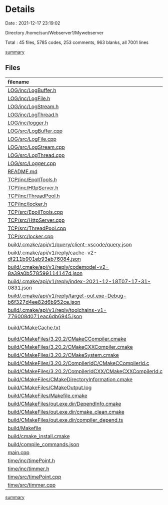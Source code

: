 # Details

Date : 2021-12-17 23:19:02

Directory /home/sun/Webserver1/Mywebserver

Total : 45 files,  5785 codes, 253 comments, 963 blanks, all 7001 lines

[summary](results.md)

## Files
| filename | language | code | comment | blank | total |
| :--- | :--- | ---: | ---: | ---: | ---: |
| [LOG/inc/LogBuffer.h](/LOG/inc/LogBuffer.h) | C++ | 30 | 0 | 14 | 44 |
| [LOG/inc/LogFile.h](/LOG/inc/LogFile.h) | C++ | 26 | 0 | 13 | 39 |
| [LOG/inc/LogStream.h](/LOG/inc/LogStream.h) | C++ | 51 | 0 | 17 | 68 |
| [LOG/inc/LogThread.h](/LOG/inc/LogThread.h) | C++ | 50 | 0 | 36 | 86 |
| [LOG/inc/logger.h](/LOG/inc/logger.h) | C++ | 32 | 0 | 21 | 53 |
| [LOG/src/LogBuffer.cpp](/LOG/src/LogBuffer.cpp) | C++ | 7 | 0 | 10 | 17 |
| [LOG/src/LogFile.cpp](/LOG/src/LogFile.cpp) | C++ | 86 | 5 | 32 | 123 |
| [LOG/src/LogStream.cpp](/LOG/src/LogStream.cpp) | C++ | 111 | 1 | 35 | 147 |
| [LOG/src/LogThread.cpp](/LOG/src/LogThread.cpp) | C++ | 111 | 1 | 31 | 143 |
| [LOG/src/Logger.cpp](/LOG/src/Logger.cpp) | C++ | 59 | 8 | 27 | 94 |
| [README.md](/README.md) | Markdown | 2 | 0 | 1 | 3 |
| [TCP/inc/EpollTools.h](/TCP/inc/EpollTools.h) | C++ | 10 | 5 | 9 | 24 |
| [TCP/inc/HttpServer.h](/TCP/inc/HttpServer.h) | C++ | 110 | 12 | 15 | 137 |
| [TCP/inc/ThreadPool.h](/TCP/inc/ThreadPool.h) | C++ | 110 | 1 | 9 | 120 |
| [TCP/inc/locker.h](/TCP/inc/locker.h) | C++ | 37 | 3 | 9 | 49 |
| [TCP/src/EpollTools.cpp](/TCP/src/EpollTools.cpp) | C++ | 57 | 0 | 8 | 65 |
| [TCP/src/HttpServer.cpp](/TCP/src/HttpServer.cpp) | C++ | 480 | 14 | 38 | 532 |
| [TCP/src/ThreadPool.cpp](/TCP/src/ThreadPool.cpp) | C++ | 1 | 0 | 5 | 6 |
| [TCP/src/locker.cpp](/TCP/src/locker.cpp) | C++ | 57 | 0 | 5 | 62 |
| [build/.cmake/api/v1/query/client-vscode/query.json](/build/.cmake/api/v1/query/client-vscode/query.json) | JSON | 1 | 0 | 0 | 1 |
| [build/.cmake/api/v1/reply/cache-v2-df211b901eb93ab76084.json](/build/.cmake/api/v1/reply/cache-v2-df211b901eb93ab76084.json) | JSON | 1,167 | 0 | 1 | 1,168 |
| [build/.cmake/api/v1/reply/codemodel-v2-8a39a0b578599114147d.json](/build/.cmake/api/v1/reply/codemodel-v2-8a39a0b578599114147d.json) | JSON | 59 | 0 | 1 | 60 |
| [build/.cmake/api/v1/reply/index-2021-12-18T07-17-31-0831.json](/build/.cmake/api/v1/reply/index-2021-12-18T07-17-31-0831.json) | JSON | 110 | 0 | 1 | 111 |
| [build/.cmake/api/v1/reply/target-out.exe-Debug-b6f327d4ee82d6b952ce.json](/build/.cmake/api/v1/reply/target-out.exe-Debug-b6f327d4ee82d6b952ce.json) | JSON | 213 | 0 | 1 | 214 |
| [build/.cmake/api/v1/reply/toolchains-v1-776008d071eac6db6945.json](/build/.cmake/api/v1/reply/toolchains-v1-776008d071eac6db6945.json) | JSON | 101 | 0 | 1 | 102 |
| [build/CMakeCache.txt](/build/CMakeCache.txt) | CMake Cache | 303 | 0 | 65 | 368 |
| [build/CMakeFiles/3.20.2/CMakeCCompiler.cmake](/build/CMakeFiles/3.20.2/CMakeCCompiler.cmake) | CMake | 61 | 0 | 18 | 79 |
| [build/CMakeFiles/3.20.2/CMakeCXXCompiler.cmake](/build/CMakeFiles/3.20.2/CMakeCXXCompiler.cmake) | CMake | 72 | 0 | 20 | 92 |
| [build/CMakeFiles/3.20.2/CMakeSystem.cmake](/build/CMakeFiles/3.20.2/CMakeSystem.cmake) | CMake | 10 | 0 | 6 | 16 |
| [build/CMakeFiles/3.20.2/CompilerIdC/CMakeCCompilerId.c](/build/CMakeFiles/3.20.2/CompilerIdC/CMakeCCompilerId.c) | C | 570 | 58 | 125 | 753 |
| [build/CMakeFiles/3.20.2/CompilerIdCXX/CMakeCXXCompilerId.cpp](/build/CMakeFiles/3.20.2/CompilerIdCXX/CMakeCXXCompilerId.cpp) | C++ | 561 | 60 | 123 | 744 |
| [build/CMakeFiles/CMakeDirectoryInformation.cmake](/build/CMakeFiles/CMakeDirectoryInformation.cmake) | CMake | 12 | 0 | 5 | 17 |
| [build/CMakeFiles/CMakeOutput.log](/build/CMakeFiles/CMakeOutput.log) | Log | 379 | 0 | 31 | 410 |
| [build/CMakeFiles/Makefile.cmake](/build/CMakeFiles/Makefile.cmake) | CMake | 42 | 0 | 6 | 48 |
| [build/CMakeFiles/out.exe.dir/DependInfo.cmake](/build/CMakeFiles/out.exe.dir/DependInfo.cmake) | CMake | 25 | 0 | 6 | 31 |
| [build/CMakeFiles/out.exe.dir/cmake_clean.cmake](/build/CMakeFiles/out.exe.dir/cmake_clean.cmake) | CMake | 32 | 0 | 2 | 34 |
| [build/CMakeFiles/out.exe.dir/compiler_depend.ts](/build/CMakeFiles/out.exe.dir/compiler_depend.ts) | TypeScript | 2 | 0 | 1 | 3 |
| [build/Makefile](/build/Makefile) | Makefile | 285 | 81 | 113 | 479 |
| [build/cmake_install.cmake](/build/cmake_install.cmake) | CMake | 46 | 0 | 9 | 55 |
| [build/compile_commands.json](/build/compile_commands.json) | JSON | 62 | 0 | 0 | 62 |
| [main.cpp](/main.cpp) | C++ | 108 | 4 | 17 | 129 |
| [time/inc/timePoint.h](/time/inc/timePoint.h) | C++ | 28 | 0 | 14 | 42 |
| [time/inc/timmer.h](/time/inc/timmer.h) | C++ | 35 | 0 | 22 | 57 |
| [time/src/timePoint.cpp](/time/src/timePoint.cpp) | C++ | 36 | 0 | 23 | 59 |
| [time/src/timmer.cpp](/time/src/timmer.cpp) | C++ | 38 | 0 | 17 | 55 |

[summary](results.md)